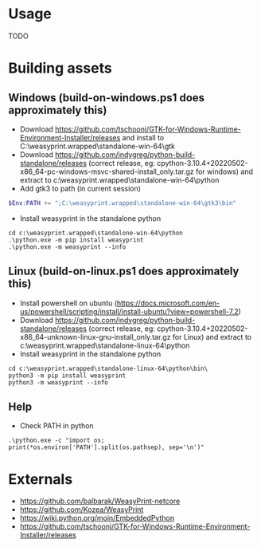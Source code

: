 # Usage

TODO

# Building assets

## Windows (build-on-windows.ps1 does approximately this)

* Download https://github.com/tschoonj/GTK-for-Windows-Runtime-Environment-Installer/releases and install to C:\weasyprint.wrapped\standalone-win-64\gtk
* Download https://github.com/indygreg/python-build-standalone/releases (correct release, eg: cpython-3.10.4+20220502-x86_64-pc-windows-msvc-shared-install_only.tar.gz for windows) and extract to c:\weasyprint.wrapped\standalone-win-64\python
* Add gtk3 to path (in current session) 
``` powershell
$Env:PATH += ";C:\weasyprint.wrapped\standalone-win-64\gtk3\bin"
```
* Install weasyprint in the standalone python
```
cd c:\weasyprint.wrapped\standalone-win-64\python
.\python.exe -m pip install weasyprint
.\python.exe -m weasyprint --info
```

## Linux (build-on-linux.ps1 does approximately this)

* Install powershell on ubuntu (https://docs.microsoft.com/en-us/powershell/scripting/install/install-ubuntu?view=powershell-7.2)
* Download https://github.com/indygreg/python-build-standalone/releases (correct release, eg: cpython-3.10.4+20220502-x86_64-unknown-linux-gnu-install_only.tar.gz for Linux) and extract to c:\weasyprint.wrapped\standalone-linux-64\python
* Install weasyprint in the standalone python
```
cd c:\weasyprint.wrapped\standalone-linux-64\python\bin\
python3 -m pip install weasyprint
python3 -m weasyprint --info
```

## Help

* Check PATH in python
```
.\python.exe -c "import os; print(*os.environ['PATH'].split(os.pathsep), sep='\n')"
```

# Externals

* https://github.com/balbarak/WeasyPrint-netcore
* https://github.com/Kozea/WeasyPrint
* https://wiki.python.org/moin/EmbeddedPython
* https://github.com/tschoonj/GTK-for-Windows-Runtime-Environment-Installer/releases